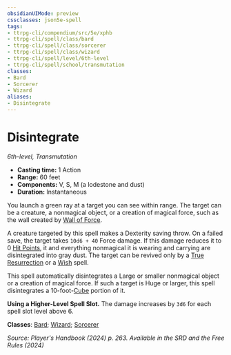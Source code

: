 ```yaml
---
obsidianUIMode: preview
cssclasses: json5e-spell
tags:
- ttrpg-cli/compendium/src/5e/xphb
- ttrpg-cli/spell/class/bard
- ttrpg-cli/spell/class/sorcerer
- ttrpg-cli/spell/class/wizard
- ttrpg-cli/spell/level/6th-level
- ttrpg-cli/spell/school/transmutation
classes:
- Bard
- Sorcerer
- Wizard
aliases:
- Disintegrate
---
```

# Disintegrate
*6th-level, Transmutation*  


- **Casting time:** 1 Action
- **Range:** 60 feet
- **Components:** V, S, M (a lodestone and dust)
- **Duration:** Instantaneous

You launch a green ray at a target you can see within range. The target can be a creature, a nonmagical object, or a creation of magical force, such as the wall created by [Wall of Force](Інструменти%20ДМ/CLI/spells/wall-of-force-xphb.md).

A creature targeted by this spell makes a Dexterity saving throw. On a failed save, the target takes `10d6 + 40` Force damage. If this damage reduces it to 0 [Hit Points](Інструменти%20ДМ/CLI/rules/variant-rules/hit-points-xphb.md), it and everything nonmagical it is wearing and carrying are disintegrated into gray dust. The target can be revived only by a [True Resurrection](Інструменти%20ДМ/CLI/spells/true-resurrection-xphb.md) or a [Wish](Інструменти%20ДМ/CLI/spells/wish-xphb.md) spell.

This spell automatically disintegrates a Large or smaller nonmagical object or a creation of magical force. If such a target is Huge or larger, this spell disintegrates a 10-foot-[Cube](Інструменти%20ДМ/CLI/rules/variant-rules/cube-area-of-effect-xphb.md) portion of it.

**Using a Higher-Level Spell Slot.** The damage increases by `3d6` for each spell slot level above 6.

**Classes**: [Bard](Інструменти%20ДМ/CLI/lists/list-spells-classes-bard.md); [Wizard](Інструменти%20ДМ/CLI/lists/list-spells-classes-wizard.md); [Sorcerer](Інструменти%20ДМ/CLI/lists/list-spells-classes-sorcerer.md)

*Source: Player's Handbook (2024) p. 263. Available in the <span title='Systems Reference Document (5.2)'>SRD</span> and the Free Rules (2024)*